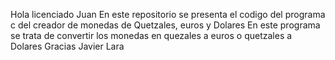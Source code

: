 Hola licenciado Juan 
En este repositorio se presenta el codigo del programa c del creador de monedas de Quetzales, euros y Dolares
En este programa se trata de convertir los monedas en quezales a euros o quetzales a Dolares
Gracias
Javier Lara
